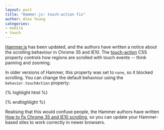 ```yaml
---
layout: post
title: "Hammer.js: touch-action fix"
author: Alex Young
categories:
- mobile
- touch
---
```


[Hammer.js](http://eightmedia.github.io/hammer.js/) has been updated, and the authors have written a notice about the scrolling behaviour in Chrome 35 and IE10.  The [touch-action](http://msdn.microsoft.com/en-us/library/windows/apps/hh767313.aspx) CSS property controls how regions are scrolled with touch events -- think panning and zooming.

In older versions of Hammer, this property was set to `none`, so it blocked scrolling.  You can change the default behaviour using the `behavior.touchAction` property:

{% highlight html %}
<script src="hammer.js"></script>
<script>
// enable only vertical scrolling on browsers that support touch-action
// for 1.0.x this is at the stop_default_behavior object
Hammer.defaults.behavior.touchAction = 'pan-y';

// ...your hammer code...etc...
var mc = new Hammer(document.body);
</script>
{% endhighlight %}

Realising that this would confuse people, the Hammer authors have written <a href="https://github.com/EightMedia/hammer.js/wiki/How-to-fix-Chrome-35--and-IE10--scrolling-(touch-action)">How to fix Chrome 35 and IE10 scrolling</a>, so you can update your Hammer-based sites to work correctly in newer browsers.

